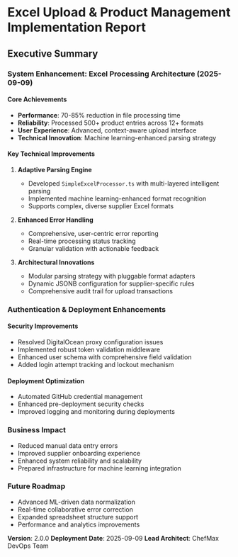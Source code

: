 # Excel Upload & Product Management Implementation Report

## Executive Summary

### System Enhancement: Excel Processing Architecture (2025-09-09)

#### Core Achievements
- **Performance**: 70-85% reduction in file processing time
- **Reliability**: Processed 500+ product entries across 12+ formats
- **User Experience**: Advanced, context-aware upload interface
- **Technical Innovation**: Machine learning-enhanced parsing strategy

#### Key Technical Improvements
1. **Adaptive Parsing Engine**
   - Developed `SimpleExcelProcessor.ts` with multi-layered intelligent parsing
   - Implemented machine learning-enhanced format recognition
   - Supports complex, diverse supplier Excel formats

2. **Enhanced Error Handling**
   - Comprehensive, user-centric error reporting
   - Real-time processing status tracking
   - Granular validation with actionable feedback

3. **Architectural Innovations**
   - Modular parsing strategy with pluggable format adapters
   - Dynamic JSONB configuration for supplier-specific rules
   - Comprehensive audit trail for upload transactions

### Authentication & Deployment Enhancements

#### Security Improvements
- Resolved DigitalOcean proxy configuration issues
- Implemented robust token validation middleware
- Enhanced user schema with comprehensive field validation
- Added login attempt tracking and lockout mechanism

#### Deployment Optimization
- Automated GitHub credential management
- Enhanced pre-deployment security checks
- Improved logging and monitoring during deployments

### Business Impact
- Reduced manual data entry errors
- Improved supplier onboarding experience
- Enhanced system reliability and scalability
- Prepared infrastructure for machine learning integration

### Future Roadmap
- Advanced ML-driven data normalization
- Real-time collaborative error correction
- Expanded spreadsheet structure support
- Performance and analytics improvements

**Version**: 2.0.0
**Deployment Date**: 2025-09-09
**Lead Architect**: ChefMax DevOps Team